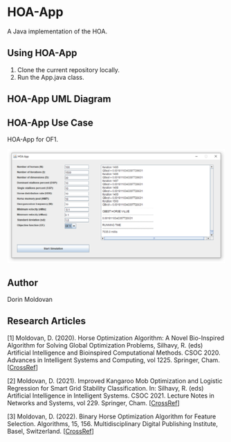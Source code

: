 # HOA-App

A Java implementation of the HOA.

## Using HOA-App

1. Clone the current repository locally.
2. Run the App.java class.

## HOA-App UML Diagram



## HOA-App Use Case

HOA-App for OF1.

![HOA-App Snapshot](hoa_app_snapshot.PNG?raw=true "Title")

## Author

Dorin Moldovan

## Research Articles

[1] Moldovan, D. (2020). Horse Optimization Algorithm: A Novel Bio-Inspired Algorithm for Solving Global Optimization Problems, Silhavy, R. (eds) Artificial Intelligence and Bioinspired Computational Methods. CSOC 2020. Advances in Intelligent Systems and Computing, vol 1225. Springer, Cham. [[CrossRef](https://link.springer.com/chapter/10.1007/978-3-030-51971-1_16)]

[2] Moldovan, D. (2021). Improved Kangaroo Mob Optimization and Logistic Regression for Smart Grid Stability Classification. In: Silhavy, R. (eds) Artificial Intelligence in Intelligent Systems. CSOC 2021. Lecture Notes in Networks and Systems, vol 229. Springer, Cham. [[CrossRef](https://link.springer.com/chapter/10.1007/978-3-030-77445-5_44)]

[3] Moldovan, D. (2022). Binary Horse Optimization Algorithm for Feature Selection. Algorithms, 15, 156. Multidisciplinary Digital Publishing Institute, Basel, Switzerland. [[CrossRef](https://www.mdpi.com/1999-4893/15/5/156)]
